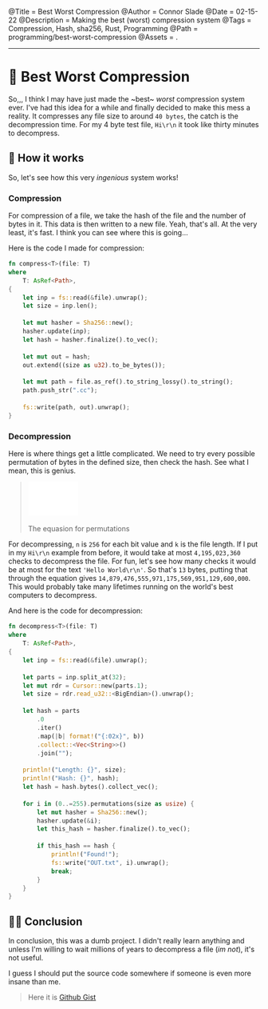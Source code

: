@Title = Best Worst Compression
@Author = Connor Slade
@Date = 02-15-22
@Description = Making the best (worst) compression system
@Tags = Compression, Hash, sha256, Rust, Programming
@Path = programming/best-worst-compression
@Assets = .

---

# 📁 Best Worst Compression

So,,, I think I may have just made the ~best~ _worst_ compression system ever.
I've had this idea for a while and finally decided to make this mess a reality.
It compresses any file size to around `40 bytes`, the catch is the decompression time.
For my 4 byte test file, `Hi\r\n` it took like thirty minutes to decompress.

## 🦄 How it works

So, let's see how this very _ingenious_ system works!

### Compression

For compression of a file, we take the hash of the file and the number of bytes in it.
This data is then written to a new file. Yeah, that's all.
At the very least, it's fast.
I think you can see where this is going...

Here is the code I made for compression:

```rust
fn compress<T>(file: T)
where
    T: AsRef<Path>,
{
    let inp = fs::read(&file).unwrap();
    let size = inp.len();

    let mut hasher = Sha256::new();
    hasher.update(inp);
    let hash = hasher.finalize().to_vec();

    let mut out = hash;
    out.extend((size as u32).to_be_bytes());

    let mut path = file.as_ref().to_string_lossy().to_string();
    path.push_str(".cc");

    fs::write(path, out).unwrap();
}
```

### Decompression

Here is where things get a little complicated.
We need to try every possible permutation of bytes in the defined size, then check the hash.
See what I mean, this is genius.

> <img src="../assets/programming/best-worst-compression/Permutations.svg" width="100px"></img>
>
> The equasion for permutations

For decompressing, `n` is `256` for each bit value and `k` is the file length.
If I put in my `Hi\r\n` example from before, it would take at most `4,195,023,360` checks to decompress the file.
For fun, let's see how many checks it would be at most for the text `'Hello World\r\n'`.
So that's `13` bytes, putting that through the equation gives `14,879,476,555,971,175,569,951,129,600,000`.
This would probably take many lifetimes running on the world's best computers to decompress.

And here is the code for decompression:

```rust
fn decompress<T>(file: T)
where
    T: AsRef<Path>,
{
    let inp = fs::read(&file).unwrap();

    let parts = inp.split_at(32);
    let mut rdr = Cursor::new(parts.1);
    let size = rdr.read_u32::<BigEndian>().unwrap();

    let hash = parts
        .0
        .iter()
        .map(|b| format!("{:02x}", b))
        .collect::<Vec<String>>()
        .join("");

    println!("Length: {}", size);
    println!("Hash: {}", hash);
    let hash = hash.bytes().collect_vec();

    for i in (0..=255).permutations(size as usize) {
        let mut hasher = Sha256::new();
        hasher.update(&i);
        let this_hash = hasher.finalize().to_vec();

        if this_hash == hash {
            println!("Found!");
            fs::write("OUT.txt", i).unwrap();
            break;
        }
    }
}
```

## 💁‍♂️ Conclusion

In conclusion, this was a dumb project.
I didn't really learn anything and unless I'm willing to wait millions of years to decompress a file (_im not_), it's not useful.

I guess I should put the source code somewhere if someone is even more insane than me.

> Here it is [Github Gist](https://gist.github.com/Basicprogrammer10/5377d7f5aca4efebdb390b47ca24f972)
